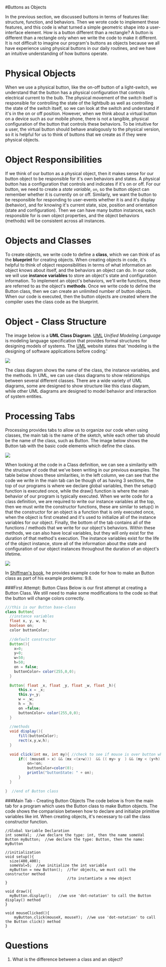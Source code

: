 #Buttons as Objects

In the previous section, we discussed buttons in terms of features like: structure, function, and behaviors. Then we wrote code to implement these features, and this code is what turned a simple geometric shape into a user-interface element. How is a button different than a rectangle? A button is different than a rectangle only when we write the code to make it different. It is not difficult to imagine our program's buttons as objects because we all have experience using physical buttons in our daily routines, and we have an intuitive understanding of how buttons operate.

Physical Objects
================

When we use a physical button, like the on-off button of a light-switch, we understand that the button has a physical configuration that controls electrical current to the bulb. The physical movement of the switch itself is responsible for controlling the state of the lightbulb as well as controlling the state of the switch itself, so we can look at the switch and understand if it's in the on or off position. However, when we think about a virtual button on a device such as our mobile phone, there is not a tangible, physical configuration of the button that controls these behaviors. To be intuitive for a user, the virtual button should behave analogously to the physical version, so it is helpful for us to think of buttons that we create as if they were physical objects.

Object Responsibilities
=======================

If we think of our button as a physical object, then it makes sense for our button object to be responsible for it's own behaviors and states. A physical button has a configuration that controls and indicates if it's on or off. For our button, we need to create a *state variable*, `on`, so the button object can remember whether it is currently on or off. Similarly, we want the button to be responsible for responding to user-events whether it is and it's display (behavior), and for knowing it's current state, size, position and orientation (state and configuration). Then we can have many button instances, each responsible for is own object properties, and the object behaviors (methods) will be consistent across all instances.

Objects and Classes
===================

To create objects, we write code to define a **class**, which we can think of as the **blueprint** for creating objects. When creating objects in code, it's helpful to think of object responsibilities in terms of what information an object knows about itself, and the behaviors an object can do. In our code, we will use **instance variables** to store an object's state and configuration information. To implement an object's behaviors, we'll write functions, these are referred to as the object's **methods**. Once we write code to define the Button class, then we can create an unlimited number of button objects. When our code is executed, then the button objects are created where the compiler uses the class code as the blueprint.

Object - Class Structure
========================

The image below is a **UML Class Diagram**. [UML](http://www.omg.org/gettingstarted/what_is_uml.htm) *Unified Modeling Language* is modeling language specification that provides formal structures for designing models of systems. The [UML](http://www.omg.org/gettingstarted/what_is_uml.htm) website states that 'modeling is the designing of software applications before coding.'

![](buttonClass.png)

The class diagram shows the name of the class, the instance variables, and the methods. In UML, we can use class diagrams to show relationships between several different classes. There are a wide variety of UML diagrams, some are designed to show structure like this class diagram, while other UML diagrams are designed to model behavior and interaction of system entities.

Processing Tabs
===============

Processing provides tabs to allow us to organize our code when using classes, the main tab is the name of the sketch, while each other tab should be the name of the class, such as Button. The image below shows the Button tab with the basic code elements which define the class.

![](buttonTab.png)

When looking at the code in a Class definition, we can see a similarity with the structure of code that we've been writing in our previous examples. The table below shows these similarities, in the left column, we can see that the code we write in the main tab can be though of as having 3 sections, the top of our programs is where we declare global variables, then the setup() function is executed once, while the draw() function is where the main behavior of our program is typically executed. When we write code for a class definition, we are required to write our instance variables at the top, then we must write the constructor functions, these are similar to setup() in that the constructor for an object is a function that is only executed once, when the object is first created and it's used to initialize all of the instance variables for our object. Finally, the bottom of the tab contains all of the functions / methods that we write for our object's behaviors. Within these methods, we can also have local variables, but they will only exist for the duration of that method's execution. The instance variables exist for the life of the object instance, store all of the information about the state and configuration of our object instances throughout the duration of an object's lifetime.

![](MainVsClass.png)

In [Shiffman's book](http://learningprocessing.org), he provides example code for how to make an Button class as part of his example problems: 9.8.  

###First Attempt: Button Class
Below is our first attempt at creating a Button Class.  We still need to make some modifications to the code so that the button will change colors correctly.  

```java
///this is our Button base-class
class Button{
  //instance variables
  float x, y, w, h;
  boolean on;
  color buttonColor;
  
  //default constructor
  Button(){
    x=0;
    y=0;
    w=50;
    h=50;
    on = false;
    buttonColor= color(255,0,0);
  }
  
  Button( float _x, float _y, float _w, float _h){
      this.x = _x;
      this.y=_y;
      w = _w;
      h = _h;
      on =false;
      buttonColor= color(255,0,0);
  }
  
  //methods
  void display(){
      fill(buttonColor);
      rect(x,y,w,h);
  }
  
  void click(int mx, int my){ //check to see if mouse is over button when clicked is called
      if(( (mouseX > x) && (mx <(x+w)))  && (( my> y  ) && (my < (y+h)))){
          on=!on; 
          buttonColor=color(0);
          println("buttonState: " + on);
      }
  }
  
}  //end of Button class
```

###Main Tab - Creating Button Objects
The code below is from the main tab for a program which uses the Button class to make Button objects.  The code shows the comparision between how to declare and initialize primitive variables like int.  When creating objects, it's necessary to call the class constructor function. 

```
//Global Variable Declaration
int someVal;  //we declare the type: int, then the name someVal
Button myButton;  //we declare the type: Button, then the name: myButton

//initialization
void setup(){
  size(400,400);
  someVal=5;  //we initialize the int variable
  myButton = new Button();  //for objects, we must call the constructor method
                            //to instantiate a new object
}                            

void draw(){
  myButton.display();   //we use 'dot-notation' to call the Button display() method
}

void mouseClicked(){
    myButton.click(mouseX, mouseY);  //we use 'dot-notation' to call the Button click() method
}

```

Questions
=========

1.  What is the difference between a class and an object?